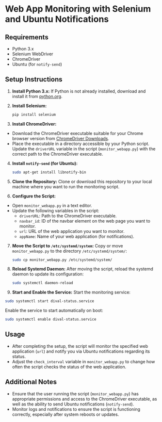 # Web App Monitoring with Selenium and Ubuntu Notifications

## Requirements
- Python 3.x
- Selenium WebDriver
- ChromeDriver
- Ubuntu (for `notify-send`)

## Setup Instructions
1. **Install Python 3.x:**
   If Python is not already installed, download and install it from [python.org](https://www.python.org/).

2. **Install Selenium:**
   ```bash
   pip install selenium

4. **Install ChromeDriver:**
- Download the ChromeDriver executable suitable for your Chrome browser version from [ChromeDriver Downloads](https://sites.google.com/a/chromium.org/chromedriver/downloads).
- Place the executable in a directory accessible by your Python script. Update the `driverURL` variable in the script (`monitor_webapp.py`) with the correct path to the ChromeDriver executable.

4. **Install `notify-send` (for Ubuntu):**
    ```bash
   sudo apt-get install libnotify-bin

6. **Clone the Repository:**
Clone or download this repository to your local machine where you want to run the monitoring script.

7. **Configure the Script:**
- Open `monitor_webapp.py` in a text editor.
- Update the following variables in the script:
  - `driverURL`: Path to the ChromeDriver executable.
  - `navbar_id`: ID of the navbar element on the web page you want to monitor.
  - `url`: URL of the web application you want to monitor.
  - `appName`: Name of your web application (for notifications).

7. **Move the Script to `/etc/systemd/system`:**
Copy or move `monitor_webapp.py` to the directory `/etc/systemd/system/`:
   ```bash
   sudo cp monitor_webapp.py /etc/systemd/system/

9. **Reload Systemd Daemon:**
After moving the script, reload the systemd daemon to update its configuration:
   ```bash
   sudo systemctl daemon-reload

10. **Start and Enable the Service:**
Start the monitoring service:
   ```bash
   sudo systemctl start dival-status.service
   ```
Enable the service to start automatically on boot:
   ```bash
   sudo systemctl enable dival-status.service
   ```
## Usage
- After completing the setup, the script will monitor the specified web application (`url`) and notify you via Ubuntu notifications regarding its status.
- Adjust the `check_interval` variable in `monitor_webapp.py` to change how often the script checks the status of the web application.

## Additional Notes
- Ensure that the user running the script (`monitor_webapp.py`) has appropriate permissions and access to the ChromeDriver executable, as well as the ability to send Ubuntu notifications (`notify-send`).
- Monitor logs and notifications to ensure the script is functioning correctly, especially after system reboots or updates.



